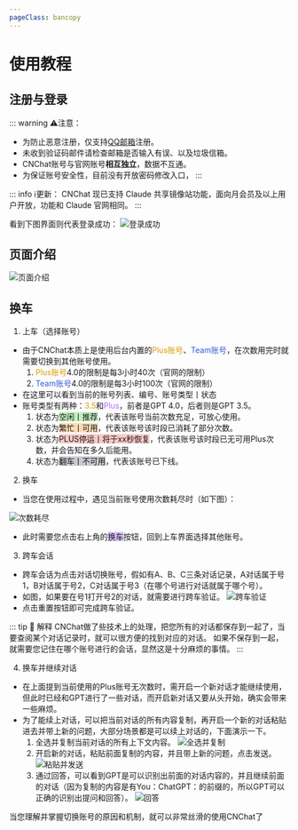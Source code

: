 ```yaml
---
pageClass: bancopy
---
```

# 使用教程

## 注册与登录

::: warning ⚠️注意：
- 为防止恶意注册，仅支持[QQ邮箱](https://mail.qq.com)注册。
- 未收到验证码邮件请检查邮箱是否输入有误、以及垃圾信箱。
- CNChat账号与官网账号**相互独立**，数据不互通。
- 为保证账号安全性，目前没有开放密码修改入口，
:::

::: info ℹ️更新：
CNChat 现已支持 Claude 共享镜像站功能，面向月会员及以上用户开放，功能和 Claude 官网相同。
:::

看到下图界面则代表登录成功：
![登录成功](https://cdn.jerryz.com.cn/gh/YangguangZhou/CNChat-Docs@main/docs/public/2.png)


## 页面介绍

![页面介绍](https://cdn.jerryz.com.cn/gh/YangguangZhou/CNChat-Docs@main/docs/public/3.png)


## 换车
1. 上车（选择账号）
- 由于CNChat本质上是使用后台内置的<span style="color: #da9c06;">Plus账号</span>、<span style="color: #355adb;">Team账号</span>，在次数用完时就需要切换到其他账号使用。
    1. <span style="color: #da9c06;">Plus账号</span>4.0的限制是每3小时40次（官网的限制）
    2. <span style="color: #355adb;">Team账号</span>4.0的限制是每3小时100次（官网的限制）
- 在这里可以看到当前的账号列表、编号、账号类型丨状态
- 账号类型有两种：<span style="color: #da9c06;">3.5</span>和<span style="color: #ae69ff;">Plus</span>，前者是GPT 4.0，后者则是GPT 3.5。
    1. 状态为<span style="background-color: rgba(183, 237, 177, 0.8);">空闲丨推荐</span>，代表该账号当前次数充足，可放心使用。
    2. 状态为<span style="background-color: rgba(254, 212, 164, 0.8);">繁忙丨可用</span>，代表该账号该时段已消耗了部分次数。
    3. 状态为<span style="background-color: rgba(251, 191, 188, 0.8);">PLUS停运丨将于xx秒恢复</span>，代表该账号该时段已无可用Plus次数，并会告知在多久后能用。
    4. 状态为<span style="background-color: rgba(187, 191, 196, 0.8);">翻车丨不可用</span>，代表该账号已下线。

2. 换车
- 当您在使用过程中，遇见当前账号使用次数耗尽时（如下图）：

![次数耗尽](https://cdn.jerryz.com.cn/gh/YangguangZhou/CNChat-Docs@main/docs/public/4.png)

- 此时需要您点击右上角的<span style="background-color: rgba(205, 178, 250, 0.8);">换车</span>按钮，回到上车界面选择其他账号。

3. 跨车会话
- 跨车会话为点击对话切换账号，假如有A、B、C三条对话记录，A对话属于号1，B对话属于号2，C对话属于号3（在哪个号进行对话就属于哪个号）。
- 如图，如果要在号1打开号2的对话，就需要进行跨车验证。
![跨车验证](https://cdn.jerryz.com.cn/gh/YangguangZhou/CNChat-Docs@main/docs/public/5.png)
- 点击重置按钮即可完成跨车验证。

::: tip 📌 解释
CNChat做了些技术上的处理，把您所有的对话都保存到一起了，当要查阅某个对话记录时，就可以很方便的找到对应的对话。
如果不保存到一起，就需要您记住在哪个账号进行的会话，显然这是十分麻烦的事情。
:::

4. 换车并继续对话
- 在上面提到当前使用的Plus账号无次数时，需开启一个新对话才能继续使用，但此时已经和GPT进行了一些对话，而开启新对话又要从头开始，确实会带来一些麻烦。
- 为了能续上对话，可以把当前对话的所有内容复制，再开启一个新的对话粘贴进去并带上新的问题，大部分场景都是可以续上对话的，下面演示一下。
    1. 全选并复制当前对话的所有上下文内容。
    ![全选并复制](https://cdn.jerryz.com.cn/gh/YangguangZhou/CNChat-Docs@main/docs/public/6.png)
    2. 开启新的对话，粘贴前面复制的内容，并且带上新的问题，点击发送。
    ![粘贴并发送](https://cdn.jerryz.com.cn/gh/YangguangZhou/CNChat-Docs@main/docs/public/7.png)
    3. 通过回答，可以看到GPT是可以识别出前面的对话内容的，并且继续前面的对话（因为复制的内容是有You：ChatGPT：的前缀的，所以GPT可以正确的识别出提问和回答）。
    ![回答](https://cdn.jerryz.com.cn/gh/YangguangZhou/CNChat-Docs@main/docs/public/8.png)


当您理解并掌握切换账号的原因和机制，就可以非常丝滑的使用CNChat了
